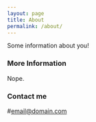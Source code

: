 ```yaml
---
layout: page
title: About
permalink: /about/
---
```


Some information about you!

### More Information

Nope.

### Contact me

#[email@domain.com](mailto:email@domain.com)
